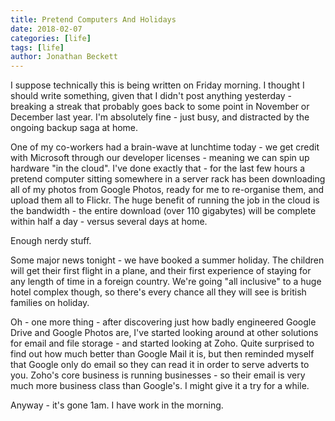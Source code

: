 ```yaml
---
title: Pretend Computers And Holidays
date: 2018-02-07
categories: [life]
tags: [life]
author: Jonathan Beckett
---
```


I suppose technically this is being written on Friday morning. I thought I should write something, given that I didn't post anything yesterday - breaking a streak that probably goes back to some point in November or December last year. I'm absolutely fine - just busy, and distracted by the ongoing backup saga at home.

One of my co-workers had a brain-wave at lunchtime today - we get credit with Microsoft through our developer licenses - meaning we can spin up hardware "in the cloud". I've done exactly that - for the last few hours a pretend computer sitting somewhere in a server rack has been downloading all of my photos from Google Photos, ready for me to re-organise them, and upload them all to Flickr. The huge benefit of running the job in the cloud is the bandwidth - the entire download (over 110 gigabytes) will be complete within half a day - versus several days at home.

Enough nerdy stuff.

Some major news tonight - we have booked a summer holiday. The children will get their first flight in a plane, and their first experience of staying for any length of time in a foreign country. We're going "all inclusive" to a huge hotel complex though, so there's every chance all they will see is british families on holiday.

Oh - one more thing - after discovering just how badly engineered Google Drive and Google Photos are, I've started looking around at other solutions for email and file storage - and started looking at Zoho. Quite surprised to find out how much better than Google Mail it is, but then reminded myself that Google only do email so they can read it in order to serve adverts to you. Zoho's core business is running businesses - so their email is very much more business class than Google's. I might give it a try for a while.

Anyway - it's gone 1am. I have work in the morning.